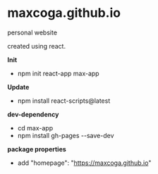 # maxcoga.github.io
 personal website

created using react.

**Init**
- npm init react-app max-app

**Update**
- npm install react-scripts@latest

**dev-dependency**
- cd max-app
- npm install gh-pages --save-dev

**package properties**
- add "homepage": "https://maxcoga.github.io"